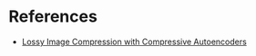 # References
* [Lossy Image Compression with Compressive Autoencoders](https://arxiv.org/abs/1703.00395)
